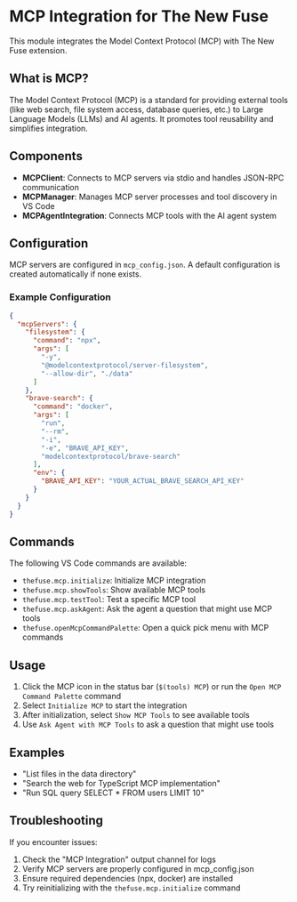 # MCP Integration for The New Fuse

This module integrates the Model Context Protocol (MCP) with The New Fuse extension.

## What is MCP?

The Model Context Protocol (MCP) is a standard for providing external tools (like web search, file system access, database queries, etc.) to Large Language Models (LLMs) and AI agents. It promotes tool reusability and simplifies integration.

## Components

- **MCPClient**: Connects to MCP servers via stdio and handles JSON-RPC communication
- **MCPManager**: Manages MCP server processes and tool discovery in VS Code
- **MCPAgentIntegration**: Connects MCP tools with the AI agent system

## Configuration

MCP servers are configured in `mcp_config.json`. A default configuration is created automatically if none exists.

### Example Configuration

```json
{
  "mcpServers": {
    "filesystem": {
      "command": "npx",
      "args": [
        "-y",
        "@modelcontextprotocol/server-filesystem",
        "--allow-dir", "./data"
      ]
    },
    "brave-search": {
      "command": "docker",
      "args": [
        "run",
        "--rm",
        "-i",
        "-e", "BRAVE_API_KEY",
        "modelcontextprotocol/brave-search"
      ],
      "env": {
        "BRAVE_API_KEY": "YOUR_ACTUAL_BRAVE_SEARCH_API_KEY"
      }
    }
  }
}
```

## Commands

The following VS Code commands are available:

- `thefuse.mcp.initialize`: Initialize MCP integration
- `thefuse.mcp.showTools`: Show available MCP tools
- `thefuse.mcp.testTool`: Test a specific MCP tool
- `thefuse.mcp.askAgent`: Ask the agent a question that might use MCP tools
- `thefuse.openMcpCommandPalette`: Open a quick pick menu with MCP commands

## Usage

1. Click the MCP icon in the status bar (`$(tools) MCP`) or run the `Open MCP Command Palette` command
2. Select `Initialize MCP` to start the integration
3. After initialization, select `Show MCP Tools` to see available tools
4. Use `Ask Agent with MCP Tools` to ask a question that might use tools

## Examples

- "List files in the data directory"
- "Search the web for TypeScript MCP implementation"
- "Run SQL query SELECT * FROM users LIMIT 10"

## Troubleshooting

If you encounter issues:

1. Check the "MCP Integration" output channel for logs
2. Verify MCP servers are properly configured in mcp_config.json
3. Ensure required dependencies (npx, docker) are installed
4. Try reinitializing with the `thefuse.mcp.initialize` command

